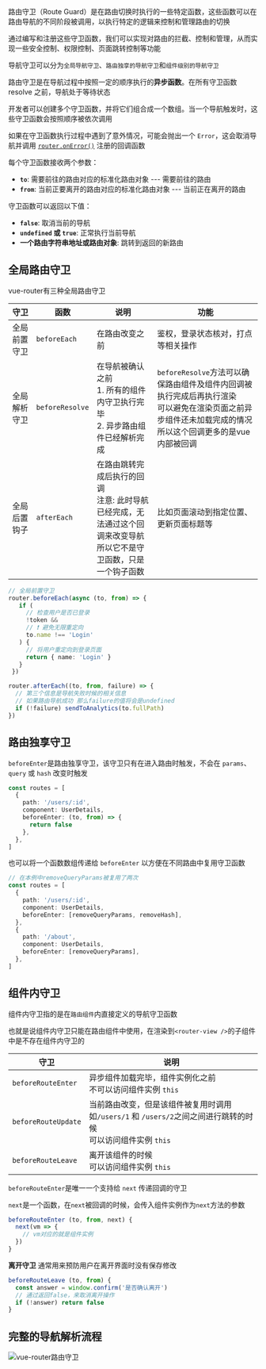 路由守卫（Route Guard）是在路由切换时执行的一些特定函数，这些函数可以在路由导航的不同阶段被调用，以执行特定的逻辑来控制和管理路由的切换

通过编写和注册这些守卫函数，我们可以实现对路由的拦截、控制和管理，从而实现一些安全控制、权限控制、页面跳转控制等功能

导航守卫可以分为`全局导航守卫`、`路由独享的导航守卫`和`组件级别的导航守卫`



路由守卫是在导航过程中按照一定的顺序执行的**异步函数**。在所有守卫函数 resolve 之前，导航处于等待状态

开发者可以创建多个守卫函数，并将它们组合成一个数组。当一个导航触发时，这些守卫函数会按照顺序被依次调用

如果在守卫函数执行过程中遇到了意外情况，可能会抛出一个 `Error`，这会取消导航并调用 [`router.onError()`](https://router.vuejs.org/zh/api/#onerror) 注册的回调函数



每个守卫函数接收两个参数：

- **`to`**:  需要前往的路由对应的标准化路由对象 --- 需要前往的路由
- **`from`**:  当前正要离开的路由对应的标准化路由对象 --- 当前正在离开的路由



守卫函数可以返回以下值：

- **`false`**:  取消当前的导航
- **`undefined` 或 `true`**:  正常执行当前导航
- **一个路由字符串地址或路由对象**:  跳转到返回的新路由



## 全局路由守卫

vue-router有三种全局路由守卫

| 守卫         | 函数            | 说明                                                         | 功能                                                         |
| ------------ | --------------- | ------------------------------------------------------------ | ------------------------------------------------------------ |
| 全局前置守卫 | `beforeEach`    | 在路由改变之前                                               | 鉴权，登录状态核对，打点等相关操作                           |
| 全局解析守卫 | `beforeResolve` | 在导航被确认之前<br />1. 所有的组件内守卫执行完毕<br />2. 异步路由组件已经解析完成 | `beforeResolve`方法可以确保路由组件及组件内回调被执行完成后再执行渲染<br />可以避免在渲染页面之前异步组件还未加载完成的情况<br />所以这个回调更多的是vue内部被回调 |
| 全局后置钩子 | `afterEach`     | 在路由跳转完成后执行的回调<br />注意: 此时导航已经完成，无法通过这个回调来改变导航<br />所以它不是守卫函数，只是一个钩子函数 | 比如页面滚动到指定位置、更新页面标题等                       |



```ts
// 全局前置守卫
router.beforeEach(async (to, from) => {
   if (
     // 检查用户是否已登录
     !token &&
     // ❗️ 避免无限重定向
     to.name !== 'Login'
   ) {
     // 将用户重定向到登录页面
     return { name: 'Login' }
   }
 })
```

```ts
router.afterEach((to, from, failure) => {
  // 第三个信息是导航失败时候的相关信息
  // 如果路由导航成功 那么failure的值将会是undefined
  if (!failure) sendToAnalytics(to.fullPath)
})
```



## 路由独享守卫

`beforeEnter`是路由独享守卫，该守卫只有在进入路由时触发，不会在 `params`、`query` 或 `hash` 改变时触发

```ts
const routes = [
  {
    path: '/users/:id',
    component: UserDetails,
    beforeEnter: (to, from) => {
      return false
    },
  },
]
```

也可以将一个函数数组传递给 `beforeEnter` 以方便在不同路由中复用守卫函数

```ts
// 在本例中removeQueryParams被复用了两次
const routes = [
  {
    path: '/users/:id',
    component: UserDetails,
    beforeEnter: [removeQueryParams, removeHash],
  },
  {
    path: '/about',
    component: UserDetails,
    beforeEnter: [removeQueryParams],
  },
]
```



## 组件内守卫

组件内守卫指的是在`路由组件`内直接定义的导航守卫函数

也就是说组件内守卫只能在路由组件中使用，在渲染到`<router-view />`的子组件中是不存在组件内守卫的

| 守卫                | 说明                                                         |
| ------------------- | ------------------------------------------------------------ |
| `beforeRouteEnter`  | 异步组件加载完毕，组件实例化之前<br />不可以访问组件实例 `this` |
| `beforeRouteUpdate` | 当前路由改变，但是该组件被复用时调用<br />如`/users/1` 和 `/users/2`之间之间进行跳转的时候<br />可以访问组件实例 `this` |
| `beforeRouteLeave`  | 离开该组件的时候<br />可以访问组件实例 `this`                |

`beforeRouteEnter`是唯一一个支持给 `next` 传递回调的守卫

`next`是一个函数，在`next`被回调的时候，会传入组件实例作为`next`方法的参数

```ts
beforeRouteEnter (to, from, next) {
  next(vm => {
    // vm对应的就是组件实例
  })
}
```



**离开守卫** 通常用来预防用户在离开界面时没有保存修改

```ts
beforeRouteLeave (to, from) {
  const answer = window.confirm('是否确认离开')
  // 通过返回false，来取消离开操作
  if (!answer) return false
}
```



## 完整的导航解析流程

![vue-router路由守卫](https://s2.loli.net/2023/06/24/MAwyUo9ibNsl1GK.png) 


